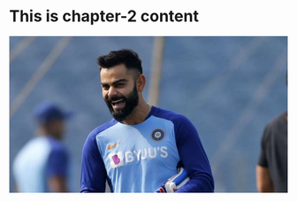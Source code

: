 # This is chapter-2 content


<img src="https://raw.githubusercontent.com/TulasiRR521/Documentation-Files/master/virat-kohli-1578583962.jpg">
